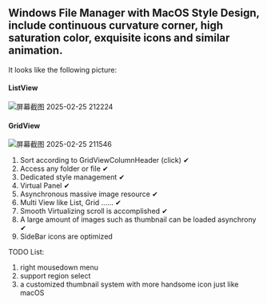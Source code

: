## Windows File Manager with MacOS Style Design, include continuous curvature corner, high saturation color, exquisite icons and similar animation.

It looks like the following picture:
#### ListView
![屏幕截图 2025-02-25 212224](https://github.com/user-attachments/assets/3803539a-b55c-46f1-aefe-6614dc25482c)

#### GridView
![屏幕截图 2025-02-25 211546](https://github.com/user-attachments/assets/805767be-bab6-46b8-b6cf-4a463a07514d)


1. Sort according to GridViewColumnHeader (click) ✔
2. Access any folder or file ✔
3. Dedicated style management ✔
4. Virtual Panel ✔
5. Asynchronous massive image resource ✔
6. Multi View like List, Grid ...... ✔
7. Smooth Virtualizing scroll is accomplished ✔
8. A large amount of images such as thumbnail can be loaded asynchrony ✔
9. SideBar icons are optimized 

TODO List:
  1. right mousedown menu
  2. support region select
  3. a customized thumbnail system with more handsome icon just like macOS

